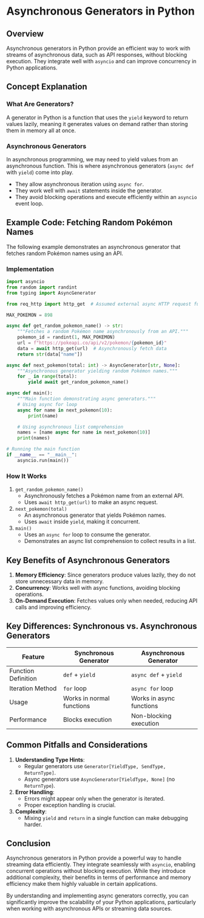 # Asynchronous Generators in Python

## Overview

Asynchronous generators in Python provide an efficient way to work with streams of asynchronous data, such as API responses, without blocking execution. They integrate well with `asyncio` and can improve concurrency in Python applications.

## Concept Explanation

### **What Are Generators?**

A generator in Python is a function that uses the `yield` keyword to return values lazily, meaning it generates values on demand rather than storing them in memory all at once.

### **Asynchronous Generators**

In asynchronous programming, we may need to yield values from an asynchronous function. This is where asynchronous generators (`async def` with `yield`) come into play.

- They allow asynchronous iteration using `async for`.
- They work well with `await` statements inside the generator.
- They avoid blocking operations and execute efficiently within an `asyncio` event loop.

## **Example Code: Fetching Random Pokémon Names**

The following example demonstrates an asynchronous generator that fetches random Pokémon names using an API.

### **Implementation**

```python
import asyncio
from random import randint
from typing import AsyncGenerator

from req_http import http_get  # Assumed external async HTTP request function

MAX_POKEMON = 898

async def get_random_pokemon_name() -> str:
    """Fetches a random Pokémon name asynchronously from an API."""
    pokemon_id = randint(1, MAX_POKEMON)
    url = f"https://pokeapi.co/api/v2/pokemon/{pokemon_id}"
    data = await http_get(url)  # Asynchronously fetch data
    return str(data["name"])

async def next_pokemon(total: int) -> AsyncGenerator[str, None]:
    """Asynchronous generator yielding random Pokémon names."""
    for _ in range(total):
        yield await get_random_pokemon_name()

async def main():
    """Main function demonstrating async generators."""
    # Using async for loop
    async for name in next_pokemon(10):
        print(name)

    # Using asynchronous list comprehension
    names = [name async for name in next_pokemon(10)]
    print(names)

# Running the main function
if __name__ == "__main__":
    asyncio.run(main())
```

### **How It Works**

1. `get_random_pokemon_name()`
   - Asynchronously fetches a Pokémon name from an external API.
   - Uses `await http_get(url)` to make an async request.
2. `next_pokemon(total)`
   - An asynchronous generator that yields Pokémon names.
   - Uses `await` inside `yield`, making it concurrent.
3. `main()`
   - Uses an `async for` loop to consume the generator.
   - Demonstrates an async list comprehension to collect results in a list.

## **Key Benefits of Asynchronous Generators**

1. **Memory Efficiency**: Since generators produce values lazily, they do not store unnecessary data in memory.
2. **Concurrency**: Works well with async functions, avoiding blocking operations.
3. **On-Demand Execution**: Fetches values only when needed, reducing API calls and improving efficiency.

## **Key Differences: Synchronous vs. Asynchronous Generators**

| Feature             | Synchronous Generator     | Asynchronous Generator   |
| ------------------- | ------------------------- | ------------------------ |
| Function Definition | `def` + `yield`           | `async def` + `yield`    |
| Iteration Method    | `for` loop                | `async for` loop         |
| Usage               | Works in normal functions | Works in async functions |
| Performance         | Blocks execution          | Non-blocking execution   |

## **Common Pitfalls and Considerations**

1. **Understanding Type Hints**:
   - Regular generators use `Generator[YieldType, SendType, ReturnType]`.
   - Async generators use `AsyncGenerator[YieldType, None]` (no `ReturnType`).
2. **Error Handling**:
   - Errors might appear only when the generator is iterated.
   - Proper exception handling is crucial.
3. **Complexity**:
   - Mixing `yield` and `return` in a single function can make debugging harder.

## **Conclusion**

Asynchronous generators in Python provide a powerful way to handle streaming data efficiently. They integrate seamlessly with `asyncio`, enabling concurrent operations without blocking execution. While they introduce additional complexity, their benefits in terms of performance and memory efficiency make them highly valuable in certain applications.

By understanding and implementing async generators correctly, you can significantly improve the scalability of your Python applications, particularly when working with asynchronous APIs or streaming data sources.
